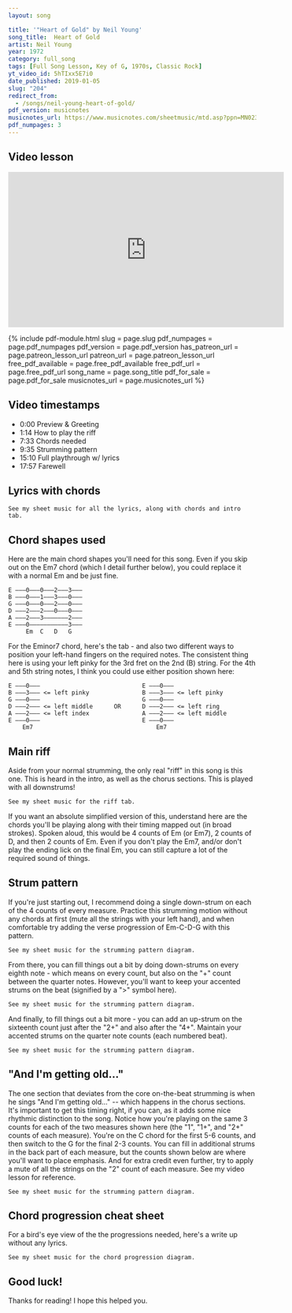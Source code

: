 ```yaml
---
layout: song

title: '"Heart of Gold" by Neil Young'
song_title:  Heart of Gold
artist: Neil Young
year: 1972
category: full_song
tags: [Full Song Lesson, Key of G, 1970s, Classic Rock]
yt_video_id: 5hTIxx5E7i0
date_published: 2019-01-05
slug: "204"
redirect_from:
  - /songs/neil-young-heart-of-gold/
pdf_version: musicnotes
musicnotes_url: https://www.musicnotes.com/sheetmusic/mtd.asp?ppn=MN0235882
pdf_numpages: 3
---
```


## Video lesson

<iframe width="560" height="315" src="https://www.youtube.com/embed/5hTIxx5E7i0?showinfo=0" frameborder="0" allowfullscreen></iframe>

{% include pdf-module.html slug = page.slug pdf_numpages = page.pdf_numpages pdf_version = page.pdf_version has_patreon_url = page.patreon_lesson_url patreon_url = page.patreon_lesson_url free_pdf_available = page.free_pdf_available free_pdf_url = page.free_pdf_url song_name = page.song_title pdf_for_sale = page.pdf_for_sale musicnotes_url = page.musicnotes_url %}

## Video timestamps

- 0:00 Preview & Greeting
- 1:14 How to play the riff
- 7:33 Chords needed
- 9:35 Strumming pattern
- 15:10 Full playthrough w/ lyrics
- 17:57 Farewell


## Lyrics with chords

    See my sheet music for all the lyrics, along with chords and intro tab.

<!-- (~85 BPM)

INTRO
    E ––––––––––0–––0–––0–––0–––0–––0–––2–––––––2–––0––––––––––––––––––|–––––
    B ––––––––––3–––3–––3–––3–––3–––3–––3–––––––3–––0––––––––––––––––––|–––––
    G ––––––––––0–––0–––0–––0–––0–––0–––2–––––––2–––0––––––––––––––––––|–––––
    D ––––––––––2–––2–––2–––2–––2–––2–––0–––––––0–––2–––––––––––0–––2––|–––––
    A ––––––––––2–––2–––2–––2–––2–––2–––––––––––––––2–––––––0h2––––––––|–––––
    E ––0–––––––0–––0–––0–––0–––0–––0–––––––––––––––0––––––––––––––––––|––0––
        Em7                             D           Em
        1   +   2   +   3   +   4   +   1   +   2   +   3   +   4   +     1

    And then play:    Em   C   D   G   x3 (with harmonica)
      Followed by:    Em7  /   D   Em  x1 (with riff)

VERSE
    Em           C     D            G   
    ...I want to live...  I want to give
    Em             C           D             G
    ...I've been a miner for a heart of gold
    Em              C           D         G
    ...It's these expressions.... I never give

CHORUS
        Em                              G        
        ...That keep me searching for a heart of gold
        C                        C  G
        ...And I'm getting old
        Em                         G
        ...Keep me searching for a heart of gold
        C                        C  G
        ...And I'm getting old

BREAK
    Em   C   D   G   x3 (with harmonica)
    Em7  /   D   Em  x1

VERSE
    Em              C          D               G
    ...I've been to Hollywood...  I've been to Redwood
    Em               C           D            G
    ...I crossed the ocean for a heart of gold
    Em              C         D             G
    ...I've been in my mind...  it's such a fine line

    CHORUS
        Em                               G
        ...That keeps me searching for a heart of gold
        C                        C  G
        ...And I'm getting old
        Em                          G          
        ...Keeps me searching for a heart of gold
        C                        C  G
        ...And I'm getting old

BREAK
    Em   C   D   G   x3 (with harmonica)

CHORUS
        Em7                        D           Em
        ...Keep me searching for a heart of gold
        Em7                              D         Em
        ...You keep me searching and I'm growing old
        Em7                        D           Em
        ...Keep me searching for a heart of gold
        Em                         G                 C        C  G (let ring)
        ...I've been a miner for a heart of gold... ahhh... mmm... -->

## Chord shapes used

Here are the main chord shapes you'll need for this song. Even if you skip out on the Em7 chord (which I detail further below), you could replace it with a normal Em and be just fine.

    E –––0–––0–––2–––3–––
    B –––0–––1–––3–––0–––
    G –––0–––0–––2–––0–––
    D –––2–––2–––0–––0–––
    A –––2–––3–––––––2–––
    E –––0–––––––––––3–––
         Em  C   D   G

For the Eminor7 chord, here's the tab - and also two different ways to position your left-hand fingers on the required notes. The consistent thing here is using your left pinky for the 3rd fret on the 2nd (B) string. For the 4th and 5th string notes, I think you could use either position shown here:

    E –––0–––                             E –––0–––                   
    B –––3––– <= left pinky               B –––3––– <= left pinky         
    G –––0–––                             G –––0–––                
    D –––2––– <= left middle      OR      D –––2––– <= left ring
    A –––2––– <= left index               A –––2––– <= left middle     
    E –––0–––                             E –––0–––                   
        Em7                                   Em7                   

## Main riff

Aside from your normal strumming, the only real "riff" in this song is this one. This is heard in the intro, as well as the chorus sections. This is played with all downstrums!

    See my sheet music for the riff tab.

<!-- E ––––––––––0–––0–––0–––0–––0–––0–––2–––––––2–––0––––––––––––––––––|–––––
B ––––––––––3–––3–––3–––3–––3–––3–––3–––––––3–––0––––––––––––––––––|–––––
G ––––––––––0–––0–––0–––0–––0–––0–––2–––––––2–––0––––––––––––––––––|–––––
D ––––––––––2–––2–––2–––2–––2–––2–––0–––––––0–––2–––––––––––0–––2––|–––––
A ––––––––––2–––2–––2–––2–––2–––2–––––––––––––––2–––––––0h2––––––––|–––––
E ––0–––––––0–––0–––0–––0–––0–––0–––––––––––––––0––––––––––––––––––|––0––
    Em7                             D           Em
    1   +   2   +   3   +   4   +   1   +   2   +   3   +   4   +     1 -->

If you want an absolute simplified version of this, understand here are the chords you'll be playing along with their timing mapped out (in broad strokes). Spoken aloud, this would be 4 counts of Em (or Em7), 2 counts of D, and then 2 counts of Em. Even if you don't play the Em7, and/or don't play the ending lick on the final Em, you can still capture a lot of the required sound of things.

<!-- Em      /       /       /       D       /       Em      /
1   +   2   +   3   +   4   +   1   +   2   +   3   +   4   + -->

## Strum pattern

If you're just starting out, I recommend doing a single down-strum on each of the 4 counts of every measure. Practice this strumming motion without any chords at first (mute all the strings with your left hand), and when comfortable try adding the verse progression of Em-C-D-G with this pattern.

    See my sheet music for the strumming pattern diagram.

<!-- 1   +   2   +   3   +   4   +             D = downstrum
D       D       D       D    -->

From there, you can fill things out a bit by doing down-strums on every eighth note - which means on every count, but also on the "+" count between the quarter notes. However, you'll want to keep your accented strums on the beat (signified by a ">" symbol here).

    See my sheet music for the strumming pattern diagram.

<!-- 1   +   2   +   3   +   4   +             D = downstrum
D   D   D   D   D   D   D   D             > = accented strum
>       >       >       >   -->

And finally, to fill things out a bit more - you can add an up-strum on the sixteenth count just after the "2+" and also after the "4+". Maintain your accented strums on the quarter note counts (each numbered beat).

    See my sheet music for the strumming pattern diagram.

<!-- 1 e + a 2 e + a 3 e + a 4 e + a           D = downstrum
D   D   D   D U D   D   D   D U           U = upstrum
>       >       >       >                 > = accented strum -->

## "And I'm getting old..."

The one section that deviates from the core on-the-beat strumming is when he sings "And I'm getting old..." -- which happens in the chorus sections. It's important to get this timing right, if you can, as it adds some nice rhythmic distinction to the song. Notice how you're playing on the same 3 counts for each of the two measures shown here (the "1", "1+", and "2+" counts of each measure). You're on the C chord for the first 5-6 counts, and then switch to the G for the final 2-3 counts. You can fill in additional strums in the back part of each measure, but the counts shown below are where you'll want to place emphasis. And for extra credit even further, try to apply a mute of all the strings on the "2" count of each measure. See my video lesson for reference.

    See my sheet music for the strumming pattern diagram.

<!-- "And I'm getting old..."
C   /       /                   C   /       G
1   +   2   +   3   +   4   +   1   +   2   +   3   +   4   +
v   v       v           v   v ^ v   v       v           v   v ^
>   >       >                   >   >       >                    -->

## Chord progression cheat sheet

For a bird's eye view of the the progressions needed, here's a write up without any lyrics.

    See my sheet music for the chord progression diagram.

<!-- INTRO
Em7 . . . D . Em .    x2, with riff
Em  . C . D . G  .    x3, with harmonica
Em7 . . . D . Em .    x1, with riff

VERSE
Em  . C . D . G  .    x3

CHORUS
Em . . . G . . . C . . . C . G .  x2 -->

## Good luck!

Thanks for reading! I hope this helped you.
